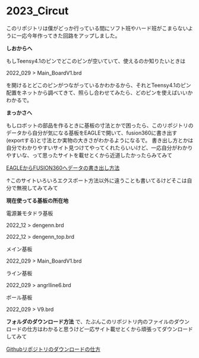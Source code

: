 # 2023_Circut

このリポジトリは僕がどっか行っている間にソフト班やハード班がこまらないように一応今年作ってきた回路をアップしました。



**しおからへ**


もしTeensy4.1のピンでどこのピンが空いていて、使えるのか知りたいときは

2022_029 > Main_BoardV1.brd

を開けるとどこのピンがつながっているかわかるから、それとTeensy4.1のピン配置をネットから調べてきて、照らし合わせてみたら、どのピンを使えばいいかわかるで。


**まっかさへ**


もしロボットの部品を作るときに基板の寸法とかで困ったら、このリポジトリのデータから自分が気になる基板をEAGLEで開いて、fusion360に書き出す(exportする)と寸法とか実物の大きさがわかるようになるで。
書き出し方とかは自分でわかりやすいサイト見つけてやってくれたらいいけど、一応自分がわかりやすいな、って思ったサイトを載せとくから近道したかったらみてみて

[EAGLEからFUSION360へデータの書き出し方法](https://westgate-lab.hatenablog.com/entry/2020/05/09/180639)

↑このサイトいろいろエクスポート方法以外に違うことも書いてるけどそこは自分で無視してみてみて

**現在使ってる基板の所在地**


電源兼モタドラ基板

2022_12 > dengenn.brd

2022_12 > dengenn_top.brd

メイン基板

2022_029 > Main_BoardV1.brd

ライン基板

2022_029 > angrlline6.brd

ボール基板

2022_029 > V9.brd


**フォルダのダウンロード方法**
で、たぶんこのリポジトリ内のファイルのダウンロードの仕方はわかると思うけど一応サイト載せとくから頑張ってダウンロードしてみて

[Githubリポジトリのダウンロードの仕方](http://www.humblesoft.com/wiki/?GitHub%E3%81%8B%E3%82%89%E3%83%80%E3%82%A6%E3%83%B3%E3%83%AD%E3%83%BC%E3%83%89%E3%81%99%E3%82%8B%E6%96%B9%E6%B3%95#o8a06f02)
